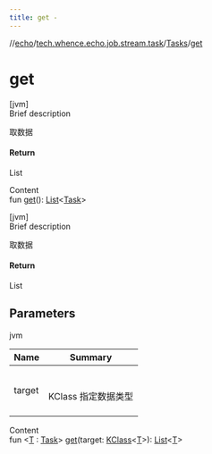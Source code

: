 ```yaml
---
title: get -
---
```

//[echo](../../index.md)/[tech.whence.echo.job.stream.task](../index.md)/[Tasks](index.md)/[get](get.md)



# get  
[jvm]  
Brief description  


取数据



#### Return  


List<Task>

  
Content  
fun [get](get.md)(): [List](https://kotlinlang.org/api/latest/jvm/stdlib/kotlin.collections/-list/index.html)<[Task](../-task/index.md)>  


[jvm]  
Brief description  


取数据



#### Return  


List<T>



## Parameters  
  
jvm  
  
|  Name|  Summary| 
|---|---|
| target| <br><br>KClass<T> 指定数据类型<br><br>
  
  
Content  
fun <[T](get.md) : [Task](../-task/index.md)> [get](get.md)(target: [KClass](https://kotlinlang.org/api/latest/jvm/stdlib/kotlin.reflect/-k-class/index.html)<[T](get.md)>): [List](https://kotlinlang.org/api/latest/jvm/stdlib/kotlin.collections/-list/index.html)<[T](get.md)>  



